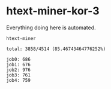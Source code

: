 # htext-miner-kor-3

Everything doing here is automated.

```
htext-miner

total: 3858/4514 (85.46743464776252%)

job0: 686
job1: 676
job2: 976
job3: 761
job4: 759
```
